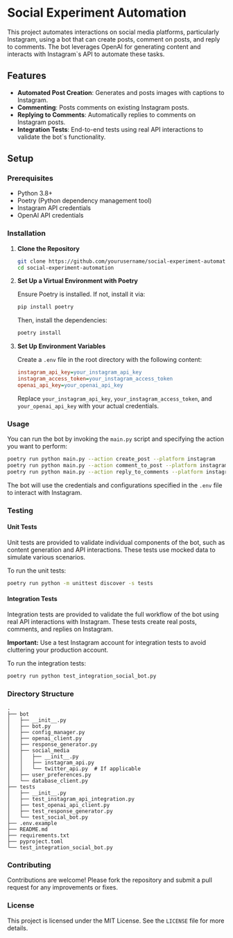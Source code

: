 # Social Experiment Automation

This project automates interactions on social media platforms, particularly Instagram, using a bot that can create posts, comment on posts, and reply to comments. The bot leverages OpenAI for generating content and interacts with Instagram`s API to automate these tasks.

## Features

- **Automated Post Creation**: Generates and posts images with captions to Instagram.
- **Commenting**: Posts comments on existing Instagram posts.
- **Replying to Comments**: Automatically replies to comments on Instagram posts.
- **Integration Tests**: End-to-end tests using real API interactions to validate the bot`s functionality.

## Setup

### Prerequisites

- Python 3.8+
- Poetry (Python dependency management tool)
- Instagram API credentials
- OpenAI API credentials

### Installation

1. **Clone the Repository**

   ```bash
   git clone https://github.com/yourusername/social-experiment-automation.git
   cd social-experiment-automation
   ```

2. **Set Up a Virtual Environment with Poetry**

   Ensure Poetry is installed. If not, install it via:

   ```bash
   pip install poetry
   ```

   Then, install the dependencies:

   ```bash
   poetry install
   ```

3. **Set Up Environment Variables**

   Create a `.env` file in the root directory with the following content:

   ```ini
   instagram_api_key=your_instagram_api_key
   instagram_access_token=your_instagram_access_token
   openai_api_key=your_openai_api_key
   ```

   Replace `your_instagram_api_key`, `your_instagram_access_token`, and `your_openai_api_key` with your actual credentials.

### Usage

You can run the bot by invoking the `main.py` script and specifying the action you want to perform:

```bash
poetry run python main.py --action create_post --platform instagram
poetry run python main.py --action comment_to_post --platform instagram
poetry run python main.py --action reply_to_comments --platform instagram
```

The bot will use the credentials and configurations specified in the `.env` file to interact with Instagram.

### Testing

#### Unit Tests

Unit tests are provided to validate individual components of the bot, such as content generation and API interactions. These tests use mocked data to simulate various scenarios.

To run the unit tests:

```bash
poetry run python -m unittest discover -s tests
```

#### Integration Tests

Integration tests are provided to validate the full workflow of the bot using real API interactions with Instagram. These tests create real posts, comments, and replies on Instagram.

**Important:** Use a test Instagram account for integration tests to avoid cluttering your production account.

To run the integration tests:

```bash
poetry run python test_integration_social_bot.py
```

### Directory Structure

```
.
├── bot
│   ├── __init__.py
│   ├── bot.py
│   ├── config_manager.py
│   ├── openai_client.py
│   ├── response_generator.py
│   ├── social_media
│   │   ├── __init__.py
│   │   ├── instagram_api.py
│   │   └── twitter_api.py  # If applicable
│   ├── user_preferences.py
│   └── database_client.py
├── tests
│   ├── __init__.py
│   ├── test_instagram_api_integration.py
│   ├── test_openai_api_client.py
│   ├── test_response_generator.py
│   └── test_social_bot.py
├── .env.example
├── README.md
├── requirements.txt
├── pyproject.toml
└── test_integration_social_bot.py
```

### Contributing

Contributions are welcome! Please fork the repository and submit a pull request for any improvements or fixes.

### License

This project is licensed under the MIT License. See the `LICENSE` file for more details.

